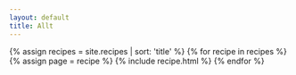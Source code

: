 ```yaml
---
layout: default
title: Allt
---
```


{% assign recipes = site.recipes | sort: 'title' %}
{% for recipe in recipes %}
  {% assign page = recipe %}
  {% include recipe.html %}
{% endfor %}
